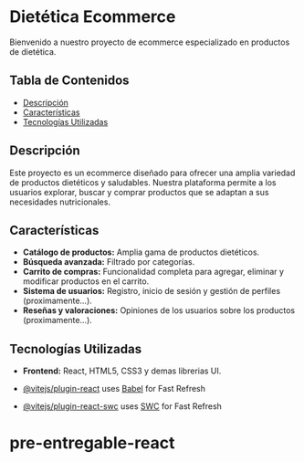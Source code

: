 # Dietética Ecommerce

Bienvenido a nuestro proyecto de ecommerce especializado en productos de dietética.

## Tabla de Contenidos
- [Descripción](#descripción)
- [Características](#características)
- [Tecnologías Utilizadas](#tecnologías-utilizadas)


## Descripción
Este proyecto es un ecommerce diseñado para ofrecer una amplia variedad de productos dietéticos y saludables. Nuestra plataforma permite a los usuarios explorar, buscar y comprar productos que se adaptan a sus necesidades nutricionales.

## Características
- **Catálogo de productos:** Amplia gama de productos dietéticos.
- **Búsqueda avanzada:** Filtrado por categorías.
- **Carrito de compras:** Funcionalidad completa para agregar, eliminar y modificar productos en el carrito.
- **Sistema de usuarios:** Registro, inicio de sesión y gestión de perfiles (proximamente...).
- **Reseñas y valoraciones:** Opiniones de los usuarios sobre los productos (proximamente...).

## Tecnologías Utilizadas
- **Frontend:** React, HTML5, CSS3 y demas librerias UI.

- [@vitejs/plugin-react](https://github.com/vitejs/vite-plugin-react/blob/main/packages/plugin-react/README.md) uses [Babel](https://babeljs.io/) for Fast Refresh
- [@vitejs/plugin-react-swc](https://github.com/vitejs/vite-plugin-react-swc) uses [SWC](https://swc.rs/) for Fast Refresh
# pre-entregable-react
